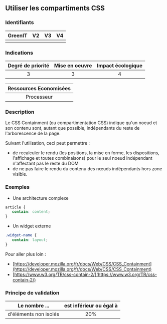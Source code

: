 ## Utiliser les compartiments CSS

### Identifiants

| GreenIT |  V2  |  V3  |  V4  |
|:-------:|:----:|:----:|:----:|
|      |   |   |      |

### Indications

|  Degré de priorité  |      Mise en oeuvre       |  Impact écologique    | 
|:-------------------:|:-------------------------:|:---------------------:|
|       3     |     3             |            4       | 

|Ressources Economisées                                      |
|:----------------------------------------------------------:|
|Processeur   |

### Description

Le CSS Containment (ou compartimentation CSS) indique qu'un noeud et son contenu sont, autant que possible, indépendants du reste de l'arborescence de la page.

Suivant l'utilisation, ceci peut permettre :
- de recalculer le rendu (les positions, la mise en forme, les dispositions, l'affichage et toutes combinaisons) pour le seul noeud indépendant n'affectant pas le reste du DOM
- de ne pas faire le rendu du contenu des nœuds indépendants hors zone visible.

### Exemples
- Une architecture complexe
```css
article {
   contain: content;
}
```
- Un widget externe
```css
.widget-name {
   contain: layout;
}
```
Pour aller plus loin : 
- [https://developer.mozilla.org/fr/docs/Web/CSS/CSS_Containment](https://developer.mozilla.org/fr/docs/Web/CSS/CSS_Containment)
- [https://www.w3.org/TR/css-contain-2/](https://www.w3.org/TR/css-contain-2/)

### Principe de validation

| Le nombre ... |     est inférieur ou égal à   |  
|-------------------|:-------------------------:|
| d'éléments non isolés    |  20% |
